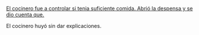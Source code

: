 [El cocinero fue a controlar si tenia suficiente comida. Abrió la despensa y se dio cuenta que.](comida/comida.md)

El cocinero huyó sin dar explicaciones.

